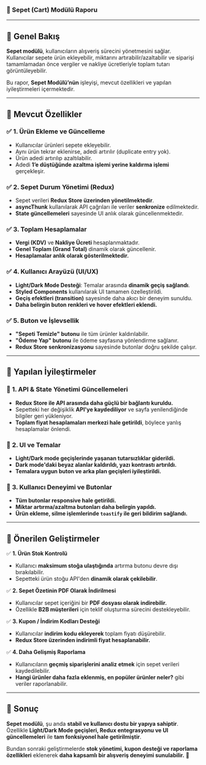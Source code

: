 ### **🛒 Sepet (Cart) Modülü Raporu**  

---

## **📌 Genel Bakış**
**Sepet modülü**, kullanıcıların alışveriş sürecini yönetmesini sağlar. Kullanıcılar sepete ürün ekleyebilir, miktarını artırabilir/azaltabilir ve siparişi tamamlamadan önce vergiler ve nakliye ücretleriyle toplam tutarı görüntüleyebilir.  

Bu rapor, **Sepet Modülü’nün** işleyişi, mevcut özellikleri ve yapılan iyileştirmeleri içermektedir.

---

## **📌 Mevcut Özellikler**
### ✅ **1. Ürün Ekleme ve Güncelleme**
- Kullanıcılar ürünleri sepete ekleyebilir.  
- Aynı ürün tekrar eklenirse, adedi artırılır (duplicate entry yok).  
- Ürün adedi artırılıp azaltılabilir.  
- Adedi **1’e düştüğünde azaltma işlemi yerine kaldırma işlemi** gerçekleşir.  

### ✅ **2. Sepet Durum Yönetimi (Redux)**
- Sepet verileri **Redux Store üzerinden yönetilmektedir**.  
- **asyncThunk** kullanılarak API çağrıları ile veriler **senkronize** edilmektedir.  
- **State güncellemeleri** sayesinde UI anlık olarak güncellenmektedir.  

### ✅ **3. Toplam Hesaplamalar**
- **Vergi (KDV)** ve **Nakliye Ücreti** hesaplanmaktadır.  
- **Genel Toplam (Grand Total)** dinamik olarak güncellenir.  
- **Hesaplamalar anlık olarak gösterilmektedir.**  

### ✅ **4. Kullanıcı Arayüzü (UI/UX)**
- **Light/Dark Mode Desteği**: Temalar arasında **dinamik geçiş sağlandı**.  
- **Styled Components** kullanılarak UI tamamen özelleştirildi.  
- **Geçiş efektleri (transition)** sayesinde daha akıcı bir deneyim sunuldu.  
- **Daha belirgin buton renkleri ve hover efektleri eklendi.**  

### ✅ **5. Buton ve İşlevsellik**
- **"Sepeti Temizle" butonu** ile tüm ürünler kaldırılabilir.  
- **"Ödeme Yap" butonu** ile ödeme sayfasına yönlendirme sağlanır.  
- **Redux Store senkronizasyonu** sayesinde butonlar doğru şekilde çalışır.  

---

## **📌 Yapılan İyileştirmeler**
### 🔹 **1. API & State Yönetimi Güncellemeleri**
- **Redux Store ile API arasında daha güçlü bir bağlantı kuruldu.**  
- Sepetteki her değişiklik **API'ye kaydediliyor** ve sayfa yenilendiğinde bilgiler geri yükleniyor.  
- **Toplam fiyat hesaplamaları merkezi hale getirildi**, böylece yanlış hesaplamalar önlendi.  

### 🔹 **2. UI ve Temalar**
- **Light/Dark mode geçişlerinde yaşanan tutarsızlıklar giderildi.**  
- **Dark mode'daki beyaz alanlar kaldırıldı, yazı kontrastı artırıldı.**  
- **Temalara uygun buton ve arka plan geçişleri iyileştirildi.**  

### 🔹 **3. Kullanıcı Deneyimi ve Butonlar**
- **Tüm butonlar responsive hale getirildi.**  
- **Miktar artırma/azaltma butonları daha belirgin yapıldı.**  
- **Ürün ekleme, silme işlemlerinde `toastify` ile geri bildirim sağlandı.**  

---

## **📌 Önerilen Geliştirmeler**
✅ **1. Ürün Stok Kontrolü**  
- Kullanıcı **maksimum stoğa ulaştığında** artırma butonu devre dışı bırakılabilir.  
- Sepetteki ürün stoğu API'den **dinamik olarak çekilebilir**.  

✅ **2. Sepet Özetinin PDF Olarak İndirilmesi**  
- Kullanıcılar sepet içeriğini bir **PDF dosyası olarak indirebilir.**  
- Özellikle **B2B müşterileri** için teklif oluşturma sürecini destekleyebilir.  

✅ **3. Kupon / İndirim Kodları Desteği**  
- Kullanıcılar **indirim kodu ekleyerek** toplam fiyatı düşürebilir.  
- **Redux Store üzerinden indirimli fiyat hesaplanabilir.**  

✅ **4. Daha Gelişmiş Raporlama**  
- Kullanıcıların **geçmiş siparişlerini analiz etmek** için sepet verileri kaydedilebilir.  
- **Hangi ürünler daha fazla eklenmiş, en popüler ürünler neler?** gibi veriler raporlanabilir.  

---

## **📌 Sonuç**
**Sepet modülü**, şu anda **stabil ve kullanıcı dostu bir yapıya sahiptir**.  
Özellikle **Light/Dark Mode geçişleri, Redux entegrasyonu ve UI güncellemeleri** ile **tam fonksiyonel hale getirilmiştir**.  

Bundan sonraki geliştirmelerde **stok yönetimi, kupon desteği ve raporlama özellikleri** eklenerek **daha kapsamlı bir alışveriş deneyimi sunulabilir.** 🚀
